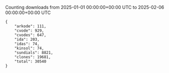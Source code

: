 
Counting downloads from 2025-01-01 00:00:00+00:00 UTC to 2025-02-06 00:00:00+00:00 UTC

```
{
    "arkode": 111,
    "cvode": 929,
    "cvodes": 647,
    "ida": 203,
    "idas": 74,
    "kinsol": 74,
    "sundials": 8821,
    "clones": 19681,
    "total": 30540
}
```
